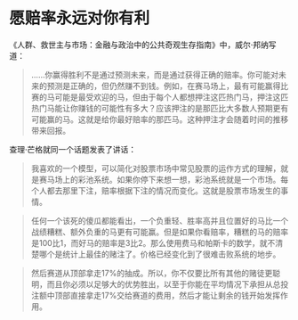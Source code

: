 # 愿赔率永远对你有利

《人群、救世主与市场：金融与政治中的公共奇观生存指南》中，威尔·邦纳写道：

> ……你赢得胜利不是通过预测未来，而是通过获得正确的赔率。你可能对未来的预测是正确的，但仍然赚不到钱。例如，在赛马场上，最有可能赢得比赛的马可能是最受欢迎的马，但由于每个人都想押注这匹热门马，押注这匹热门马能让你赚钱的可能性有多大？应该押注的是那匹比大多数人预期更有可能赢的马。这就是给你最好赔率的那匹马。这种押注才会随着时间的推移带来回报。

查理·芒格就同一个话题发表了讲话：

> 我喜欢的一个模型，可以简化对股票市场中常见股票的运作方式的理解，就是赛马场上的彩池系统。如果你停下来想一想，彩池系统就是一个市场。每个人都去那里下注，赔率根据下注的情况而变化。这就是股票市场发生的事情。

> 任何一个该死的傻瓜都能看出，一个负重轻、胜率高并且位置好的马比一个战绩糟糕、额外负重的马更有可能赢。但是如果你看赔率，糟糕的马的赔率是100比1，而好马的赔率是3比2。那么使用费马和帕斯卡的数学，就不清楚哪个是统计上最佳的赌注了。价格已经变化到了很难击败系统的地步。

> 然后赛道从顶部拿走17%的抽成。所以，你不仅要比所有其他的赌徒更聪明，而且你必须以足够大的优势胜出，以至于你能在平均情况下承担从总投注额中顶部直接拿走17%交给赛道的费用，然后才能让剩余的钱开始发挥作用。